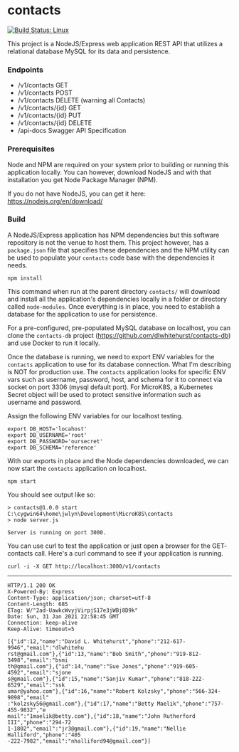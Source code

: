 # contacts

[![Build Status: Linux](https://travis-ci.org/dlwhitehurst/contacts.svg?branch=main)](https://travis-ci.org/dlwhitehurst/contacts)


This project is a NodeJS/Express web application REST API that utilizes a 
relational database MySQL for its data and persistence.

### Endpoints
- /v1/contacts GET
- /v1/contacts POST
- /v1/contacts DELETE (warning all Contacts)
- /v1/contacts/{id} GET
- /v1/contacts/{id} PUT
- /v1/contacts/{id} DELETE
- /api-docs Swagger API Specification

### Prerequisites

Node and NPM are required on your system prior to building or running this 
application locally. You can however, download NodeJS and with that installation
you get Node Package Manager (NPM).

If you do not have NodeJS, you can get it here: https://nodejs.org/en/download/

### Build

A NodeJS/Express application has NPM dependencies but this software repository
is not the venue to host them. This project however, has a `package.json` file
that specifies these dependencies and the NPM utility can be used to populate
your `contacts` code base with the dependencies it needs.

```shell
npm install
```

This command when run at the parent directory `contacts/` will download and
install all the application's dependencies locally in a folder or directory 
called `node-modules`. Once everything is in place, you need to establish a 
database for the application to use for persistence.

For a pre-configured, pre-populated MySQL database on localhost, you can clone
the `contacts-db` project (https://github.com/dlwhitehurst/contacts-db) and 
use Docker to run it locally.

Once the database is running, we need to export ENV variables for the `contacts`
application to use for its database connection. What I'm describing is NOT for
production use. The `contacts` application looks for specific ENV vars such as
username, password, host, and schema for it to connect via socket on port 3306 
(mysql default port). For MicroK8S, a Kubernetes Secret object will be used to
protect sensitive information such as username and password.

Assign the following ENV variables for our localhost testing.

```shell
export DB_HOST='locahost'
export DB_USERNAME='root'
export DB_PASSWORD='oursecret'
export DB_SCHEMA='reference'
```
With our exports in place and the Node dependencies downloaded, we can now start
the `contacts` application on localhost.

```shell
npm start
```

You should see output like so:

```shell
> contacts@1.0.0 start C:\cygwin64\home\jwlyn\Development\MicroK8S\contacts
> node server.js

Server is running on port 3000.
```

You can use curl to test the application or just open a browser for the GET-
contacts call. Here's a curl command to see if your application is running.

```shell
curl -i -X GET http://localhost:3000/v1/contacts
```
--- 
```shell
HTTP/1.1 200 OK
X-Powered-By: Express
Content-Type: application/json; charset=utf-8
Content-Length: 685
ETag: W/"2ad-UawkcWvyjVirpjS17e3jWBj8D9k"
Date: Sun, 31 Jan 2021 22:58:45 GMT
Connection: keep-alive
Keep-Alive: timeout=5

[{"id":12,"name":"David L. Whitehurst","phone":"212-617-9946","email":"dlwhitehu
rst@gmail.com"},{"id":13,"name":"Bob Smith","phone":"919-812-3498","email":"bsmi
th@gmail.com"},{"id":14,"name":"Sue Jones","phone":"919-605-4592","email":"sjone
s@gmail.com"},{"id":15,"name":"Sanjiv Kumar","phone":"818-222-6529","email":"ssk
umar@yahoo.com"},{"id":16,"name":"Robert Kolzsky","phone":"566-324-9898","email"
:"kolzsky56@gmail.com"},{"id":17,"name":"Betty Maelik","phone":"757-455-9832","e
mail":"1maelik@betty.com"},{"id":18,"name":"John Rutherford III","phone":"294-72
1-1802","email":"jr3@gmail.com"},{"id":19,"name":"Nellie Halliford","phone":"405
-222-7982","email":"nhalliford94@gmail.com"}]
```